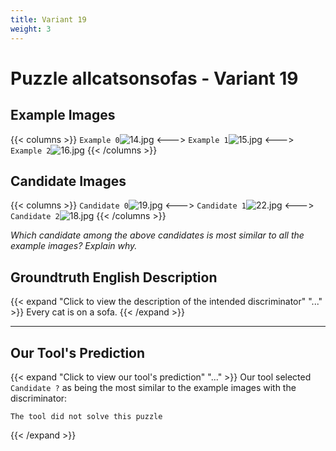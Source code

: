 ```yaml
---
title: Variant 19
weight: 3
---
```


# Puzzle allcatsonsofas - Variant 19

## Example Images
{{< columns >}}
`Example 0`![14.jpg](/natscene-data/images/14.jpg)
<--->
`Example 1`![15.jpg](/natscene-data/images/15.jpg)
<--->
`Example 2`![16.jpg](/natscene-data/images/16.jpg)
{{< /columns >}}

## Candidate Images
{{< columns >}}
`Candidate 0`![19.jpg](/natscene-data/images/19.jpg)
<--->
`Candidate 1`![22.jpg](/natscene-data/images/22.jpg)
<--->
`Candidate 2`![18.jpg](/natscene-data/images/18.jpg)
{{< /columns >}}

*Which candidate among the above candidates is most similar to all the example images? Explain why.*

## Groundtruth English Description

{{< expand "Click to view the description of the intended discriminator" "..." >}}
Every cat is on a sofa.
{{< /expand >}}

---



## Our Tool's Prediction

{{< expand "Click to view our tool's prediction" "..." >}}
Our tool selected `Candidate ?` as being the most similar to the example images with the discriminator:
```plaintext
The tool did not solve this puzzle
```
{{< /expand >}}
